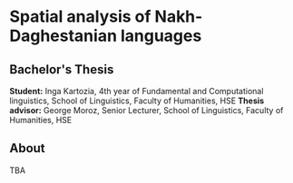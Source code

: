# Spatial analysis of Nakh-Daghestanian languages
## Bachelor's Thesis 
**Student:**  Inga Kartozia, 4th year of Fundamental and Computational linguistics, School of Linguistics, Faculty of Humanities, HSE
**Thesis advisor:** George Moroz, Senior Lecturer, School of Linguistics, Faculty of Humanities, HSE

## About 

TBA
